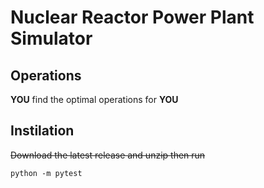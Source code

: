 # Nuclear Reactor Power Plant Simulator

## Operations
**YOU** find the optimal operations for **YOU**

## Instilation
~~Download the latest release and unzip then run~~
```pwsh
python -m pytest
```